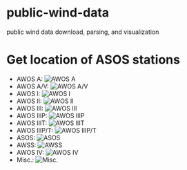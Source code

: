 # public-wind-data
public wind data download, parsing, and visualization



# Get location of ASOS stations 



<ul class="legend">
	<li>AWOS A: <img src="/images/applications/maps/mm_20_light_blue.png" alt="AWOS A"></li>
	<li>AWOS A/V: <img src="/images/applications/maps/mm_20_pink.png" alt="AWOS A/V"></li>
	<li>AWOS I: <img src="/images/applications/maps/mm_20_orange.png" alt="AWOS I"></li>
	<li>AWOS II: <img src="/images/applications/maps/mm_20_brown.png" alt="AWOS II"></li>
	<li>AWOS III: <img src="/images/applications/maps/mm_20_blue.png" alt="AWOS III"></li>
	<li>AWOS IIIP: <img src="/images/applications/maps/mm_20_green.png" alt="AWOS IIIP"></li>
	<li>AWOS IIIT: <img src="/images/applications/maps/mm_20_yellow.png" alt="AWOS IIIT">
	<li>AWOS IIIP/T: <img src="/images/applications/maps/mm_20_red.png" alt="AWOS IIIP/T"></li>
	<li>ASOS: <img src="/images/applications/maps/mm_20_gray.png" alt="ASOS"></li>
	<li>AWSS: <img src="/images/applications/maps/mm_20_dark_purple.png" alt="AWSS"></li>
	<li>AWOS IV: <img src="/images/applications/maps/mm_20_black.png" alt="AWOS IV"></li>
	<li>Misc.: <img src="/images/applications/maps/mm_20_white.png" alt="Misc."></li>
</ul>
